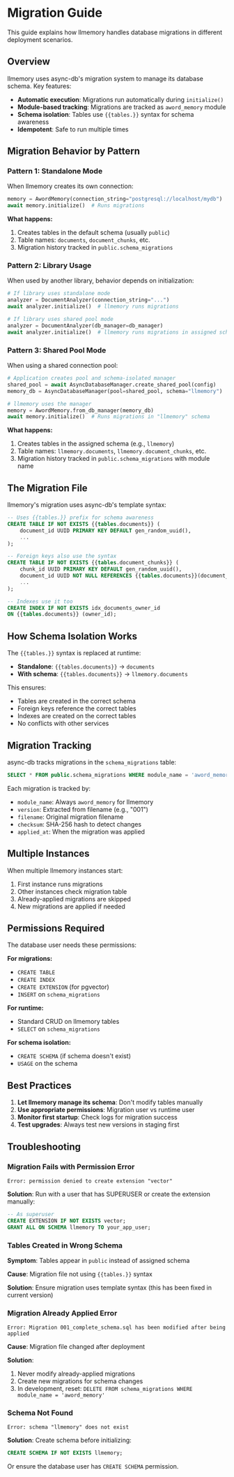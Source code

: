 # Migration Guide

This guide explains how llmemory handles database migrations in different deployment scenarios.

## Overview

llmemory uses async-db's migration system to manage its database schema. Key features:

- **Automatic execution**: Migrations run automatically during `initialize()`
- **Module-based tracking**: Migrations are tracked as `aword_memory` module
- **Schema isolation**: Tables use `{{tables.}}` syntax for schema awareness
- **Idempotent**: Safe to run multiple times

## Migration Behavior by Pattern

### Pattern 1: Standalone Mode

When llmemory creates its own connection:

```python
memory = AwordMemory(connection_string="postgresql://localhost/mydb")
await memory.initialize()  # Runs migrations
```

**What happens:**
1. Creates tables in the default schema (usually `public`)
2. Table names: `documents`, `document_chunks`, etc.
3. Migration history tracked in `public.schema_migrations`

### Pattern 2: Library Usage

When used by another library, behavior depends on initialization:

```python
# If library uses standalone mode
analyzer = DocumentAnalyzer(connection_string="...")
await analyzer.initialize()  # llmemory runs migrations

# If library uses shared pool mode
analyzer = DocumentAnalyzer(db_manager=db_manager)
await analyzer.initialize()  # llmemory runs migrations in assigned schema
```

### Pattern 3: Shared Pool Mode

When using a shared connection pool:

```python
# Application creates pool and schema-isolated manager
shared_pool = await AsyncDatabaseManager.create_shared_pool(config)
memory_db = AsyncDatabaseManager(pool=shared_pool, schema="llmemory")

# llmemory uses the manager
memory = AwordMemory.from_db_manager(memory_db)
await memory.initialize()  # Runs migrations in "llmemory" schema
```

**What happens:**
1. Creates tables in the assigned schema (e.g., `llmemory`)
2. Table names: `llmemory.documents`, `llmemory.document_chunks`, etc.
3. Migration history tracked in `public.schema_migrations` with module name

## The Migration File

llmemory's migration uses async-db's template syntax:

```sql
-- Uses {{tables.}} prefix for schema awareness
CREATE TABLE IF NOT EXISTS {{tables.documents}} (
    document_id UUID PRIMARY KEY DEFAULT gen_random_uuid(),
    ...
);

-- Foreign keys also use the syntax
CREATE TABLE IF NOT EXISTS {{tables.document_chunks}} (
    chunk_id UUID PRIMARY KEY DEFAULT gen_random_uuid(),
    document_id UUID NOT NULL REFERENCES {{tables.documents}}(document_id),
    ...
);

-- Indexes use it too
CREATE INDEX IF NOT EXISTS idx_documents_owner_id
ON {{tables.documents}} (owner_id);
```

## How Schema Isolation Works

The `{{tables.}}` syntax is replaced at runtime:

- **Standalone**: `{{tables.documents}}` → `documents`
- **With schema**: `{{tables.documents}}` → `llmemory.documents`

This ensures:
- Tables are created in the correct schema
- Foreign keys reference the correct tables
- Indexes are created on the correct tables
- No conflicts with other services

## Migration Tracking

async-db tracks migrations in the `schema_migrations` table:

```sql
SELECT * FROM public.schema_migrations WHERE module_name = 'aword_memory';
```

Each migration is tracked by:
- `module_name`: Always `aword_memory` for llmemory
- `version`: Extracted from filename (e.g., "001")
- `filename`: Original migration filename
- `checksum`: SHA-256 hash to detect changes
- `applied_at`: When the migration was applied

## Multiple Instances

When multiple llmemory instances start:
1. First instance runs migrations
2. Other instances check migration table
3. Already-applied migrations are skipped
4. New migrations are applied if needed

## Permissions Required

The database user needs these permissions:

**For migrations:**
- `CREATE TABLE`
- `CREATE INDEX`
- `CREATE EXTENSION` (for pgvector)
- `INSERT` on `schema_migrations`

**For runtime:**
- Standard CRUD on llmemory tables
- `SELECT` on `schema_migrations`

**For schema isolation:**
- `CREATE SCHEMA` (if schema doesn't exist)
- `USAGE` on the schema

## Best Practices

1. **Let llmemory manage its schema**: Don't modify tables manually
2. **Use appropriate permissions**: Migration user vs runtime user
3. **Monitor first startup**: Check logs for migration success
4. **Test upgrades**: Always test new versions in staging first

## Troubleshooting

### Migration Fails with Permission Error

```
Error: permission denied to create extension "vector"
```

**Solution**: Run with a user that has SUPERUSER or create the extension manually:
```sql
-- As superuser
CREATE EXTENSION IF NOT EXISTS vector;
GRANT ALL ON SCHEMA llmemory TO your_app_user;
```

### Tables Created in Wrong Schema

**Symptom**: Tables appear in `public` instead of assigned schema

**Cause**: Migration file not using `{{tables.}}` syntax

**Solution**: Ensure migration uses template syntax (this has been fixed in current version)

### Migration Already Applied Error

```
Error: Migration 001_complete_schema.sql has been modified after being applied
```

**Cause**: Migration file changed after deployment

**Solution**:
1. Never modify already-applied migrations
2. Create new migrations for schema changes
3. In development, reset: `DELETE FROM schema_migrations WHERE module_name = 'aword_memory'`

### Schema Not Found

```
Error: schema "llmemory" does not exist
```

**Solution**: Create schema before initializing:
```sql
CREATE SCHEMA IF NOT EXISTS llmemory;
```

Or ensure the database user has `CREATE SCHEMA` permission.

